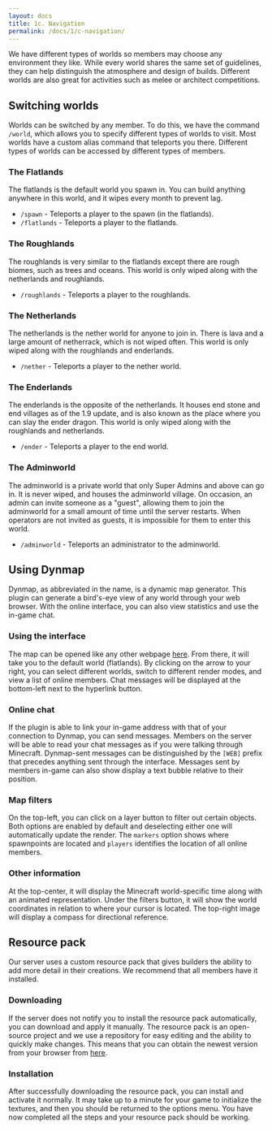 ```yaml
---
layout: docs
title: 1c. Navigation
permalink: /docs/1/c-navigation/
---
```

We have different types of worlds so members may choose any environment they like.
While every world shares the same set of guidelines, they can help distinguish the atmosphere and design of builds.
Different worlds are also great for activities such as melee or architect competitions.

## Switching worlds
Worlds can be switched by any member.
To do this, we have the command `/world`, which allows you to specify different types of worlds to visit.
Most worlds have a custom alias command that teleports you there. Different types of worlds can be accessed by different types of members.

### The Flatlands
The flatlands is the default world you spawn in.
You can build anything anywhere in this world, and it wipes every month to prevent lag.
 * `/spawn` - Teleports a player to the spawn (in the flatlands).
 * `/flatlands` - Teleports a player to the flatlands.

### The Roughlands
The roughlands is very similar to the flatlands except there are rough biomes, such as trees and oceans.
This world is only wiped along with the netherlands and roughlands.
 * `/roughlands` - Teleports a player to the roughlands.

### The Netherlands
The netherlands is the nether world for anyone to join in.
There is lava and a large amount of netherrack, which is not wiped often.
This world is only wiped along with the roughlands and enderlands.
 * `/nether` - Teleports a player to the nether world.

### The Enderlands
The enderlands is the opposite of the netherlands.
It houses end stone and end villages as of the 1.9 update, and is also known as the place where you can slay the ender dragon.
This world is only wiped along with the roughlands and netherlands.
 * `/ender` - Teleports a player to the end world.

### The Adminworld
The adminworld is a private world that only Super Admins and above can go in.
It is never wiped, and houses the adminworld village.
On occasion, an admin can invite someone as a "guest", allowing them to join the adminworld for a small amount of time until the server restarts.
When operators are not invited as guests, it is impossible for them to enter this world.
 * `/adminworld` - Teleports an administrator to the adminworld.

## Using Dynmap
Dynmap, as abbreviated in the name, is a dynamic map generator.
This plugin can generate a bird's-eye view of any world through your web browser.
With the online interface, you can also view statistics and use the in-game chat.

### Using the interface
The map can be opened like any other webpage [here](http://b.shadow.ga:8123).
From there, it will take you to the default world (flatlands).
By clicking on the arrow to your right, you can select different worlds, switch to different render modes, and view a list of online members.
Chat messages will be displayed at the bottom-left next to the hyperlink button.

### Online chat
If the plugin is able to link your in-game address with that of your connection to Dynmap, you can send messages.
Members on the server will be able to read your chat messages as if you were talking through Minecraft.
Dynmap-sent messages can be distinguished by the `[WEB]` prefix that precedes anything sent through the interface.
Messages sent by members in-game can also show display a text bubble relative to their position.

### Map filters
On the top-left, you can click on a layer button to filter out certain objects.
Both options are enabled by default and deselecting either one will automatically update the render.
The `markers` option shows where spawnpoints are located and `players` identifies the location of all online members.

### Other information
At the top-center, it will display the Minecraft world-specific time along with an animated representation.
Under the filters button, it will show the world coordinates in relation to where your cursor is located.
The top-right image will display a compass for directional reference.

## Resource pack
Our server uses a custom resource pack that gives builders the ability to add more detail in their creations.
We recommend that all members have it installed.

### Downloading
If the server does not notify you to install the resource pack automatically, you can download and apply it manually.
The resource pack is an open-source project and we use a repository for easy editing and the ability to quickly make changes.
This means that you can obtain the newest version from your browser from [here](https://github.com/shadowga/resourcepack/archive/master.zip).

### Installation
After successfully downloading the resource pack, you can install and activate it normally.
It may take up to a minute for your game to initialize the textures, and then you should be returned to the options menu.
You have now completed all the steps and your resource pack should be working.
